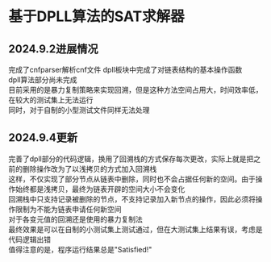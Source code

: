 # 基于DPLL算法的SAT求解器  
## 2024.9.2进展情况  
完成了cnfparser解析cnf文件
dpll板块中完成了对链表结构的基本操作函数  
dpll算法部分尚未完成  
目前采用的是暴力复制策略来实现回溯，但是这种方法空间占用大，时间效率低，在较大的测试集上无法运行  
同时，对于自制的小型测试文件同样无法处理
## 2024.9.4更新
完善了dpll部分的代码逻辑，换用了回溯栈的方式保存每次更改，实际上就是把之前的删除操作改为了以浅拷贝的方式加入回溯栈  
这样，不仅实现了部分节点从链表中删除，同时也不会占据任何新的空间。由于操作始终都是浅拷贝，最终为链表开辟的空间大小不会变化  
回溯栈中只支持记录被删除的节点，不支持记录加入新节点的操作，因此必须将操作限制为不能为链表申请任何新空间  
对于各变元值的回溯还是使用的暴力复制法  
最终效果是可以在自制的小测试集上测试通过，但在大测试集上结果有误，考虑是代码逻辑出错  
值得注意的是，程序运行结果总是"Satisfied!"